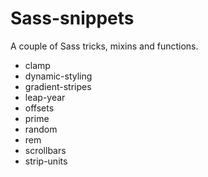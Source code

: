Sass-snippets
=============

A couple of Sass tricks, mixins and functions.

* clamp
* dynamic-styling
* gradient-stripes
* leap-year
* offsets
* prime
* random
* rem
* scrollbars
* strip-units
